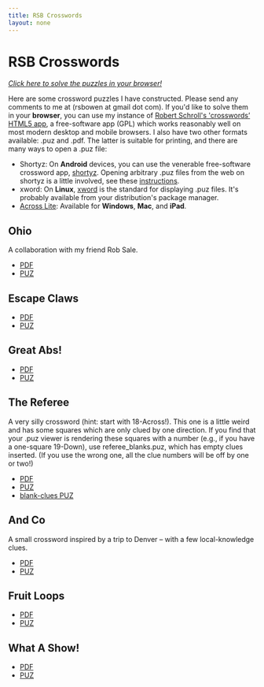 ```yaml
---
title: RSB Crosswords
layout: none
---
```

# RSB Crosswords
*[Click here to solve the puzzles in your browser!](/crosswords/www/index.html)*

Here are some crossword puzzles I have constructed. Please send any comments to me at (rsbowen at gmail dot com). If you'd like to solve them in your **browser**, you can use my instance of [Robert Schroll's 'crosswords’ HTML5 app](http://rschroll.github.io/crosswords/), a free-software app (GPL) which works reasonably well on most modern desktop and mobile browsers. I also have two other formats available: .puz and .pdf. The latter is suitable for printing, and there are many ways to open a .puz file:

  * Shortyz: On **Android** devices, you can use the venerable free-software crossword app, [shortyz](http://www.kebernet.net/Home/projects/shortyz). Opening arbitrary .puz files from the web on shortyz is a little involved, see these [instructions](https://gaming.stackexchange.com/questions/111840/can-i-load-puzzles-manually-in-shortyz-without-an-internet-connectiona).
  * xword: On **Linux**, [xword](https://sourceforge.net/projects/wx-xword/) is the standard for displaying .puz files. It's probably available from your distribution's package manager.
  * [Across Lite](http://www.litsoft.com/): Available for **Windows**, **Mac**, and **iPad**.

## Ohio

A collaboration with my friend Rob Sale.

  * [PDF](/crossword_files/ohio.pdf)
  * [PUZ](/crossword_files/ohio.puz)

## Escape Claws
  * [PDF](/crossword_files/escape_claws.pdf)
  * [PUZ](/crossword_files/escape_claws.puz)

## Great Abs!
  * [PDF](/crossword_files/great_abs.pdf)
  * [PUZ](/crossword_files/great_abs.puz)

## The Referee
A very silly crossword (hint: start with 18-Across!). This one is a little weird and has some squares which are only clued by one direction. If you find that your .puz viewer is rendering these squares with a number (e.g., if you have a one-square 19-Down), use referee_blanks.puz, which has empty clues inserted. (If you use the wrong one, all the clue numbers will be off by one or two!)

  * [PDF](/crossword_files/referee.pdf)
  * [PUZ](/crossword_files/referee.puz)
  * [blank-clues PUZ](/crossword_files/referee.blanks.puz)

## And Co
A small crossword inspired by a trip to Denver – with a few local-knowledge clues.

  * [PDF](/crossword_files/andco.pdf)
  * [PUZ](/crossword_files/andco.puz)

## Fruit Loops
  * [PDF](/crossword_files/fruitloops.pdf)
  * [PUZ](/crossword_files/fruitloops.puz)

## What A Show!
  * [PDF](/crossword_files/what_a_show.pdf)
  * [PUZ](/crossword_files/what_a_show.puz)
